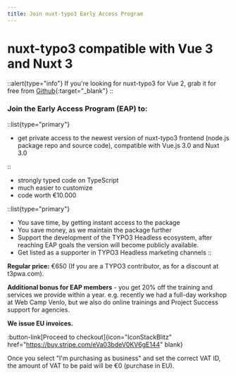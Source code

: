 ```yaml
---
title: Join nuxt-typo3 Early Access Program
---
```


# nuxt-typo3 compatible with Vue 3 and Nuxt 3

::alert{type="info"}
If you're looking for nuxt-typo3 for Vue 2, grab it for free from 
[Github](https://github.com/TYPO3-Headless/nuxt-typo3){:target="_blank"} 
::

### Join the Early Access Program (EAP) to:
::list{type="primary"}
- get private access to the newest version of nuxt-typo3 frontend (node.js package repo and source code), compatible with Vue.js 3.0 and Nuxt 3.0

::
  - strongly typed code on TypeScript
  - much easier to customize
  - code worth €10.000


::list{type="primary"}
- You save time, by getting instant access to the package
- You save money, as we maintain the package further
- Support the development of the TYPO3 Headless ecosystem, after reaching EAP goals the version will become publicly available.
- Get listed as a supporter in TYPO3 Headless marketing channels
::

**Regular price:**  €650 (If you are a TYPO3 contributor, as for a discount at t3pwa.com).

**Additional bonus for EAP members** - you get 20% off the training and services we provide within a year. e.g. recently we had a full-day workshop at Web Camp Venlo, but we also do online trainings and Project Success support for agencies.


**We issue EU invoices.** 

:button-link[Proceed to checkout]{icon="IconStackBlitz" href="https://buy.stripe.com/eVa03bdeV0KV6gE144" blank}

Once you select "I'm purchasing as business" and set the correct VAT ID, the amount of VAT to be paid will be €0 (purchase in EU).

